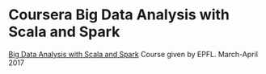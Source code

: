 # Coursera Big Data Analysis with Scala and Spark

[Big Data Analysis with Scala and Spark](https://github.com/ppanero/coursera/tree/master/BigDataAnalysisWithSpark) Course given by EPFL. March-April 2017
